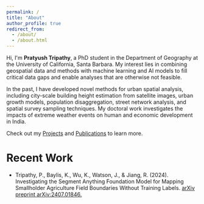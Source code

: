 ```yaml
---
permalink: /
title: "About"
author_profile: true
redirect_from: 
  - /about/
  - /about.html
---
```


Hi, I'm **Pratyush Tripathy**, a PhD student in the Department of Geography at the University of California, 
Santa Barbara. My interest lies in combining geospatial data and methods with machine learning and AI models
to fill critical data gaps and enable analyses that are otherwise not feasible.

In the past, I have developed novel methods for urban spatial analysis, including city-scale building height 
estimation from satellite images, urban growth models, population disaggregation, street network analysis, 
and spatial survey sampling techniques. My doctoral work investigates the impacts of extreme weather events 
on human and economic development in India.

Check out my [Projects](/projects/) and [Publications](/publications/) to learn more.

Recent Work
=====
* Tripathy, P., Baylis, K., Wu, K., Watson, J., & Jiang, R. (2024). Investigating the Segment Anything Foundation Model for Mapping Smallholder Agriculture Field Boundaries Without Training Labels. [arXiv preprint arXiv:2407.01846.](https://arxiv.org/abs/2407.01846)
